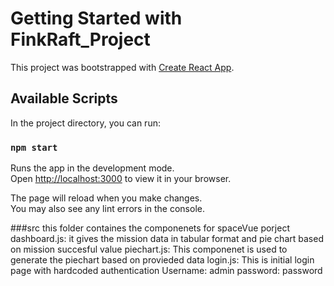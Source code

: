 # Getting Started with FinkRaft_Project

This project was bootstrapped with [Create React App](https://github.com/facebook/create-react-app).

## Available Scripts

In the project directory, you can run:

### `npm start`

Runs the app in the development mode.\
Open [http://localhost:3000](http://localhost:3000) to view it in your browser.

The page will reload when you make changes.\
You may also see any lint errors in the console.

###src
this folder containes the componenets  for spaceVue porject
dashboard.js:
  it gives the mission data in tabular format and pie chart based on mission succesful value
piechart.js:
  This componenet is used to generate the piechart based on provieded data
login.js:
  This is initial login page with hardcoded authentication
  Username: admin
  password: password
